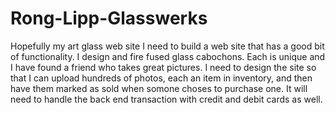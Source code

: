 # Rong-Lipp-Glasswerks
Hopefully my art glass web site
I need to build a web site that has a good bit of functionality.  I design and fire fused glass cabochons.  Each is unique and I have found a friend who takes great pictures.  I need to design the site so that I can upload hundreds of photos, each an item in inventory, and then have them marked as sold when somone choses to purchase one.  It will need to handle the back end transaction with credit and debit cards as well.
